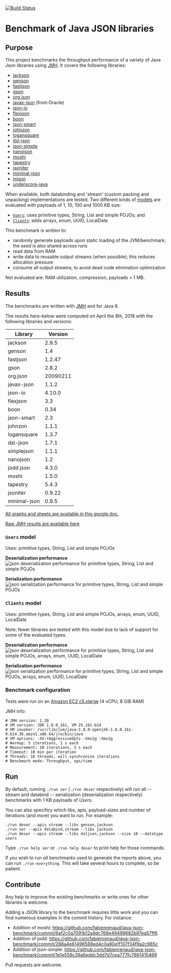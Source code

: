 [![Build Status](https://travis-ci.org/fabienrenaud/java-json-benchmark.svg?branch=master)](https://travis-ci.org/fabienrenaud/java-json-benchmark)

# Benchmark of Java JSON libraries

## Purpose

This project benchmarks the throughput performance of a variety of Java Json libraries using [JMH](http://openjdk.java.net/projects/code-tools/jmh/).
It covers the following libraries:

* [jackson](https://github.com/FasterXML/jackson)
* [genson](https://owlike.github.io/genson/)
* [fastjson](https://github.com/alibaba/fastjson)
* [gson](https://github.com/google/gson)
* [org.json](https://github.com/stleary/JSON-java)
* [javax-json](https://jsonp.java.net/) (from Oracle)
* [json-io](https://github.com/jdereg/json-io)
* [flexjson](http://flexjson.sourceforge.net/)
* [boon](https://github.com/boonproject/boon)
* [json-smart](http://netplex.github.io/json-smart/)
* [johnzon](http://johnzon.apache.org/)
* [logansquare](https://github.com/bluelinelabs/LoganSquare)
* [dsl-json](https://github.com/ngs-doo/dsl-json)
* [json-simple](https://code.google.com/archive/p/json-simple/)
* [nanojson](https://github.com/mmastrac/nanojson)
* [moshi](https://github.com/square/moshi)
* [tapestry](https://tapestry.apache.org/json.html)
* [jsoniter](http://jsoniter.com)
* [minimal-json](https://github.com/ralfstx/minimal-json)
* [mjson](https://github.com/bolerio/mjson)
* [underscore-java](https://github.com/javadev/underscore-java)

When available, both databinding and 'stream' (custom packing and unpacking) implementations are tested.
Two different kinds of [models](/src/main/java/com/github/fabienrenaud/jjb/model/) are evaluated with payloads of 1, 10, 100 and 1000 KB size:
* [`Users`](/src/main/java/com/github/fabienrenaud/jjb/model/Users.java): uses primitive types, String, List and simple POJOs; and
* [`Clients`](/src/main/java/com/github/fabienrenaud/jjb/model/Clients.java): adds arrays, enum, UUID, LocalDate

This benchmark is written to:
* randomly generate payloads upon static loading of the JVM/benchmark; the *seed* is also shared across runs
* read data from RAM
* write data to reusable output streams (when possible); this reduces allocation pressure
* consume all output streams; to avoid dead code elimination optimization

Not evaluated are: RAM utilization, compression, payloads > 1 MB.

## Results

The benchmarks are written with [JMH](http://openjdk.java.net/projects/code-tools/jmh/) and for Java 8.

The results here-below were computed on April the 8th, 2018 with the following libraries and versions:

| Library      | Version  |
|--------------|----------|
| jackson      | 2.9.5    |
| genson       | 1.4      |
| fastjson     | 1.2.47   |
| gson         | 2.8.2    |
| org.json     | 20090211 |
| javax-json   | 1.1.2    |
| json-io      | 4.10.0   |
| flexjson     | 3.3      |
| boon         | 0.34     |
| json-smart   | 2.3      |
| johnzon      | 1.1.1    |
| logansquare  | 1.3.7    |
| dsl-json     | 1.7.1    |
| simplejson   | 1.1.1    |
| nanojson     | 1.2      |
| jodd json    | 4.3.0    |
| moshi        | 1.5.0    |
| tapestry     | 5.4.3    |
| jsoniter     | 0.9.22   |
| minimal-json | 0.9.5    |

[All graphs and sheets are available in this google doc.][spreadsheet]

[Raw JMH results are available here][jmh-results]

### `Users` model

Uses: primitive types, String, List and simple POJOs

**Deserialization performance**
![json deserialization performance for primitive types, String, List and simple POJOs][graph-users-deser]

**Serialization performance**
![json serialization performance for primitive types, String, List and simple POJOs][graph-users-ser]

### `Clients` model

Uses: primitive types, String, List and simple POJOs, arrays, enum, UUID, LocalDate

Note: fewer libraries are tested with this model due to lack of support for some of the evaluated types.

**Deserialization performance**
![json deserialization performance for primitive types, String, List and simple POJOs, arrays, enum, UUID, LocalDate][graph-clients-deser]

**Serialization performance**
![json serialization performance for primitive types, String, List and simple POJOs, arrays, enum, UUID, LocalDate][graph-clients-ser]


### Benchmark configuration

Tests were run on an [Amazon EC2 c5.xlarge](https://aws.amazon.com/ec2/instance-types/c5/) (4 vCPU, 8 GiB RAM)

JMH info:

```
# JMH version: 1.20
# VM version: JDK 1.8.0_161, VM 25.161-b14
# VM invoker: /usr/lib/jvm/java-1.8.0-openjdk-1.8.0.161-0.b14.36.amzn1.x86_64/jre/bin/java
# VM options: -XX:+AggressiveOpts -Xms2g -Xmx2g
# Warmup: 5 iterations, 1 s each
# Measurement: 10 iterations, 3 s each
# Timeout: 10 min per iteration
# Threads: 16 threads, will synchronize iterations
# Benchmark mode: Throughput, ops/time
```

## Run

By default, running `./run ser` (`./run deser` respectively) will run
all -- stream and databind -- serialization (deserialization respectively)
benchmarks with 1 KB payloads of _Users_.

You can also specificy which libs, apis, payload-sizes and number of
iterations (and more) you want to run. For example:

    ./run deser --apis stream --libs genson,jackson
    ./run ser --apis databind,stream --libs jackson
    ./run deser --apis stream --libs dsljson,jackson --size 10 --datatype users

Type `./run help ser` or `./run help deser` to print help for those
commands.

If you wish to run _all_ benchmarks used to generate the reports above,
you can run `./run-everything`. This will take several hours to complete, so
be patient.

## Contribute

Any help to improve the existing benchmarks or write ones for other
libraries is welcome.

Adding a JSON library to the benchmark requires little work and you can
find numerous examples in the commit history. For instance:

 * Addition of moshi: https://github.com/fabienrenaud/java-json-benchmark/commit/6af2c0a7091b12a9dc768e49499682b97ea57ff6
 * Addition of jodd: https://github.com/fabienrenaud/java-json-benchmark/commit/288a4e61496588ed4c0a80e1f107f34f9a2c985c
 * Addition of json-simple: https://github.com/fabienrenaud/java-json-benchmark/commit/1e1e559c39a6eddc3dd7d7cea777fc7861415469


Pull requests are welcome.


[jmh-results]: /archive/raw-results-2018-04-21.md
[spreadsheet]: https://docs.google.com/spreadsheets/d/111HkglyS4ONv1xPQXKabDDXn_rKxQaUiMaNoEtXb1wE/edit?usp=sharing
[graph-users-deser]: https://docs.google.com/spreadsheets/d/e/2PACX-1vTK4izjhdoGGdV-2d9KQ4UG4XrDQgm-xXUeI2KLptc0no92BMLP7rs01tr_VzrJeYP1P3IHu5_3ZtJ6/pubchart?oid=1217359585&format=image
[graph-users-ser]: https://docs.google.com/spreadsheets/d/e/2PACX-1vTK4izjhdoGGdV-2d9KQ4UG4XrDQgm-xXUeI2KLptc0no92BMLP7rs01tr_VzrJeYP1P3IHu5_3ZtJ6/pubchart?oid=296776676&format=image
[graph-clients-deser]: https://docs.google.com/spreadsheets/d/e/2PACX-1vTK4izjhdoGGdV-2d9KQ4UG4XrDQgm-xXUeI2KLptc0no92BMLP7rs01tr_VzrJeYP1P3IHu5_3ZtJ6/pubchart?oid=684555912&format=image
[graph-clients-ser]: https://docs.google.com/spreadsheets/d/e/2PACX-1vTK4izjhdoGGdV-2d9KQ4UG4XrDQgm-xXUeI2KLptc0no92BMLP7rs01tr_VzrJeYP1P3IHu5_3ZtJ6/pubchart?oid=2004244401&format=image
